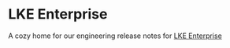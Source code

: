 # LKE Enterprise

A cozy home for our engineering release notes for [LKE Enterprise](https://www.linode.com/blog/kubernetes/launching-lke-enterprise/)
